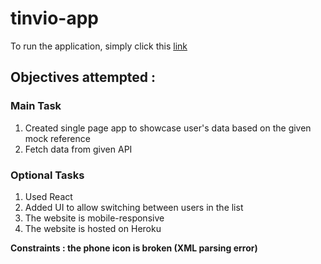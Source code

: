 # tinvio-app
To run the application, simply click this [link](https://tinvio-app.herokuapp.com/)

## Objectives attempted :

### Main Task
  1. Created single page app to showcase user's data based on the given mock reference
  2. Fetch data from given API
  
### Optional Tasks
  1. Used React 
  2. Added UI to allow switching between users in the list
  3. The website is mobile-responsive
  4. The website is hosted on Heroku
  
**Constraints : the phone icon is broken (XML parsing error)**
